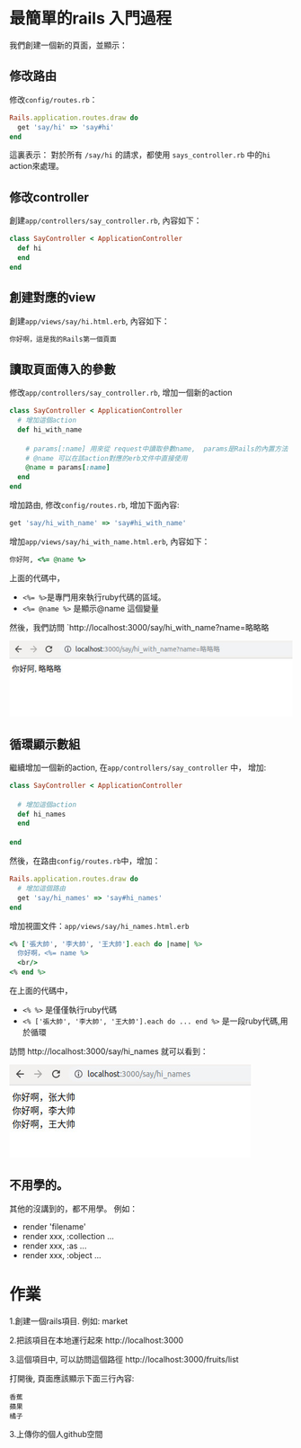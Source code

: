 # 最簡單的rails 入門過程

我們創建一個新的頁面，並顯示：

## 修改路由

修改`config/routes.rb`：

```ruby
Rails.application.routes.draw do
  get 'say/hi' => 'say#hi'
end
```

這裏表示： 對於所有 `/say/hi` 的請求，都使用 `says_controller.rb` 中的`hi` action來處理。

## 修改controller

創建`app/controllers/say_controller.rb`, 內容如下：

```ruby
class SayController < ApplicationController
  def hi
  end
end
```

## 創建對應的view

創建`app/views/say/hi.html.erb`, 內容如下：

```ruby
你好啊，這是我的Rails第一個頁面
```

## 讀取頁面傳入的參數

修改`app/controllers/say_controller.rb`, 增加一個新的action

```ruby
class SayController < ApplicationController
  # 增加這個action
  def hi_with_name

    # params[:name] 用來從 request中讀取參數name,  params是Rails的內置方法
    # @name 可以在該action對應的erb文件中直接使用
    @name = params[:name]
  end
end
```

增加路由, 修改`config/routes.rb`, 增加下面內容:

```ruby
get 'say/hi_with_name' => 'say#hi_with_name'
```

增加`app/views/say/hi_with_name.html.erb`, 內容如下：

```ruby
你好阿, <%= @name %>
```

上面的代碼中，

- `<%= %>`是專門用來執行ruby代碼的區域。
- `<%= @name %>` 是顯示@name 這個變量

然後，我們訪問 `http://localhost:3000/say/hi_with_name?name=略略略

![hi_with_name](images/lesson_1_say_hi_with_name.jpeg)

## 循環顯示數組

繼續增加一個新的action, 在`app/controllers/say_controller` 中， 增加:

```ruby
class SayController < ApplicationController

  # 增加這個action
  def hi_names
  end

end
```

然後，在路由`config/routes.rb`中，增加：

```ruby
Rails.application.routes.draw do
  # 增加這個路由
  get 'say/hi_names' => 'say#hi_names'
end
```

增加視圖文件：`app/views/say/hi_names.html.erb`

```ruby
<% ['張大帥', '李大帥', '王大帥'].each do |name| %>
  你好啊，<%= name %>
  <br/>
<% end %>
```

在上面的代碼中，

- `<% %>` 是僅僅執行ruby代碼
- `<% ['張大帥', '李大帥', '王大帥'].each do ... end %>` 是一段ruby代碼,用於循環

訪問 http://localhost:3000/say/hi_names 就可以看到：

![hi_names](images/lesson_1_hi_names.jpeg)

## 不用學的。

其他的沒講到的，都不用學。 例如：

- render 'filename'
- render xxx,  :collection ...
- render xxx,  :as ...
- render xxx,  :object ...


# 作業

1.創建一個rails項目. 例如:  market

2.把該項目在本地運行起來  http://localhost:3000

3.這個項目中, 可以訪問這個路徑  http://localhost:3000/fruits/list

打開後, 頁面應該顯示下面三行內容:

```
香蕉
蘋果
橘子
```

3.上傳你的個人github空間
